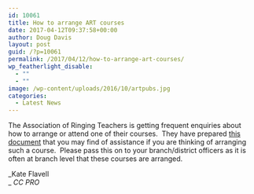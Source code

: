 ```yaml
---
id: 10061
title: How to arrange ART courses
date: 2017-04-12T09:37:58+00:00
author: Doug Davis
layout: post
guid: /?p=10061
permalink: /2017/04/12/how-to-arrange-art-courses/
wp_featherlight_disable:
  - ""
  - ""
image: /wp-content/uploads/2016/10/artpubs.jpg
categories:
  - Latest News
---
```

The Association of Ringing Teachers is getting frequent enquiries about how to arrange or attend one of their courses.  They have prepared <a href="https://cccbr.org.uk/wp-content/uploads/2017/04/ART-Course-info.pdf" target="_blank">this document</a> that you may find of assistance if you are thinking of arranging such a course.  Please pass this on to your branch/district officers as it is often at branch level that these courses are arranged.

_Kate Flavell  
_ _CC PRO_
